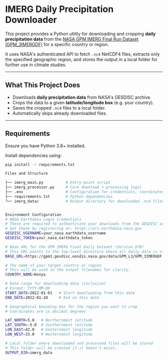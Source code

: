 # IMERG Daily Precipitation Downloader

This project provides a Python utility for downloading and cropping **daily precipitation data** from the [NASA GPM IMERG Final Run Dataset (GPM_3IMERGDF)](https://disc.gsfc.nasa.gov/datasets/GPM_3IMERGDF_07/summary) for a specific country or region.

It uses NASA's authenticated API to fetch `.nc4` NetCDF4 files, extracts only the specified geographic region, and stores the output in a local folder for further use in climate studies.

---

## What This Project Does

- Downloads **daily precipitation data** from NASA's GESDISC archive.
- Crops the data to a given **latitude/longitude box** (e.g. your country).
- Saves the cropped `.nc4` files to a local folder.
- Automatically skips already downloaded files.

---

## Requirements

Ensure you have Python 3.8+ installed.

Install dependencies using:

```bash
pip install -r requirements.txt

Files and Structure

├── imerg_main.py          # Entry-point script
├── imerg_processor.py     # Core download + processing logic
├── .env                   # Configuration for credentials, coordinates, etc.
├── requirements.txt       # Python dependencies
└── imerg_data/            # Output directory for downloaded .nc4 files


Environment Configuration
# NASA Earthdata Login Credentials
# These are required to authenticate your downloads from the GESDISC archive.
# Get these by registering at: https://urs.earthdata.nasa.gov
GESDISC_USERNAME=your_nasa_earthdata_username
GESDISC_TOKEN=your_nasa_earthdata_token

# Base URL for the GPM IMERG Final Daily Dataset (Version 07B)
# This URL points to the top-level directory where all daily data is stored.
BASE_URL=https://gpm1.gesdisc.eosdis.nasa.gov/data/GPM_L3/GPM_3IMERGDF.07

# The name of your target country or region
# This will be used in the output filenames for clarity.
COUNTRY_NAME=Kenya

# Date range for downloading data (inclusive)
# Format: YYYY-MM-DD
START_DATE=2022-01-01   # Start downloading from this date
END_DATE=2022-01-10     # End on this date

# Geographical bounding box for the region you want to crop
# Coordinates are in decimal degrees

LAT_NORTH=5.0   # Northernmost latitude
LAT_SOUTH=-5.0  # Southernmost latitude
LON_EAST=42.0   # Easternmost longitude
LON_WEST=33.0   # Westernmost longitude

# Local folder where downloaded and processed files will be stored
# This folder will be created if it doesn't exist.
OUTPUT_DIR=imerg_data


